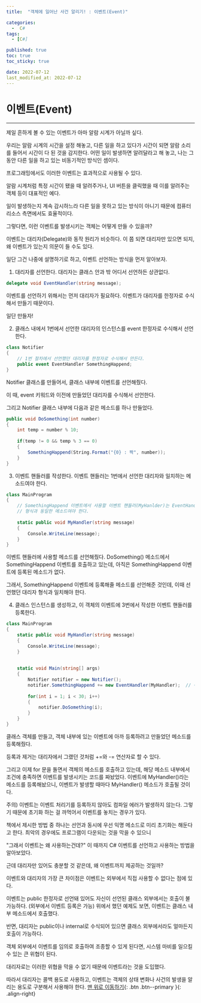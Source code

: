 ```yaml
---
title:  "객체에 일어난 사건 알리기! : 이벤트(Event)" 

categories:
  -  C#
tags:
  - [C#]

published: true
toc: true
toc_sticky: true

date: 2022-07-12
last_modified_at: 2022-07-12
---
```


# 이벤트(Event)

---

제일 흔하게 볼 수 있는 이벤트가 아마 알람 시계가 아닐까 싶다.

우리는 알람 시계의 시간을 설정 해놓고, 다른 일을 하고 있다가 시간이 되면 알람 소리를 들어서 시간이 다 된 것을 감지한다. 어떤 일이 발생하면 알려달라고 해 놓고, 나는 그동안 다른 일을 하고 있는 비동기적인 방식인 셈이다.

프로그래밍에서도 이러한 이벤트는 효과적으로 사용될 수 있다.

알람 시계처럼 특정 시간이 됐을 때 알려주거나, UI 버튼을 클릭했을 때 이를 알려주는 객체 등이 대표적인 예다.

일이 발생하는지 계속 감시하느라 다른 일을 못하고 있는 방식이 아니기 때문에 컴퓨터 리소스 측면에서도 효율적이다.

그렇다면, 이런 이벤트를 발생시키는 객체는 어떻게 만들 수 있을까?

이벤트는 대리자(Delegate)와 동작 원리가 비슷하다.
이 쯤 되면 대리자만 있으면 되지, 왜 이벤트가 있는지 의문이 들 수도 있다.

일단 그건 나중에 설명하기로 하고, 이벤트 선언하는 방식을 먼저 알아보자. 

1. 대리자를 선언한다. 대리자는 클래스 안과 밖 어디서 선언하든 상관없다.

```c#
delegate void EventHandler(string message);
```

이벤트를 선언하기 위해서는 먼저 대리자가 필요하다. 이벤트가 대리자를 한정자로 수식해서 만들기 때문이다.

일단 만들자!

2. 클래스 내에서 1번에서 선언한 대리자의 인스턴스를 event 한정자로 수식해서 선언한다.

```c#
class Notifier
{
    // 1번 절차에서 선언했던 대리자를 한정자로 수식해서 만든다.
    public event EventHandler SomethingHappend;
}
```
Notifier 클래스를 만들어서, 클래스 내부에 이벤트를 선언해줬다.

이 때, event 키워드와 이전에 만들었던 대리자를 수식해서 선언한다.

 

그리고 Notifier 클래스 내부에 다음과 같은 메소드를 하나 만들었다.
```C#
public void DoSomething(int number)
{
    int temp = number % 10;
    
    if(temp != 0 && temp % 3 == 0)
    {
        SomethingHappend(String.Format("{0} : 짝", number));
    }
}
```

3. 이벤트 핸들러를 작성한다. 이벤트 핸들러는 1번에서 선언한 대리자와 일치하는 메소드여야 한다.
```c#
class MainProgram
{
    // SomethingHappend 이벤트에서 사용할 이벤트 핸들러(MyHanlder)는 EventHandler 대리자의
    // 형식과 동일한 메소드여야 한다.
    
    static public void MyHandler(string message)
    {
        Console.WriteLine(message);
    }
}
```
이벤트 핸들러에 사용할 메소드를 선언해줬다. DoSomething() 메소드에서 SomethingHappend 이벤트를 호출하고 있는데, 아직은 SomethingHappend 이벤트에 등록된 메소드가 없다.

그래서, SomethingHappend 이벤트에 등록해줄 메소드를 선언해준 것인데, 이때 선언했던 대리자 형식과 일치해야 한다.

 

 

4. 클래스 인스턴스를 생성하고, 이 객체의 이벤트에 3번에서 작성한 이벤트 핸들러를 등록한다.

```c#
class MainProgram
{
    static public void MyHandler(string message)
    {
        Console.WriteLine(message);
    }
    
    
    static void Main(string[] args)
    {
        Notifier notifier = new Notifier();
        notifier.SomethingHappend += new EventHandler(MyHandler);  // 이벤트 핸들러 등록
        
        for(int i = 1; i < 30; i++)
        {
            notifier.DoSomething(i);
        }
    }
}
```
클래스 객체를 만들고, 객체 내부에 있는 이벤트에 아까 등록하려고 만들었던 메소드를 등록해줬다.

등록과 제거는 대리자에서 그랬던 것처럼 +=와 -= 연산자로 할 수 있다.

 

그리고 이제 for 문을 돌면서 객체의 메소드를 호출하고 있는데, 해당 메소드 내부에서 조건에 충족하면 이벤트를 발생시키는 코드를 짜놨었다. 이벤트에 MyHandler()라는 메소드를 등록해놨으니, 이벤트가 발생할 때마다 MyHandler() 메소드가 호출될 것이다.

주의) 이벤트는 이벤트 처리기를 등록하지 않아도 컴파일 에러가 발생하지 않는다.
그렇기 때문에 초기화 하는 걸 까먹어서 이벤트를 놓치는 경우가 있다.

책에서 제시한 방법 중 하나는 선언과 동시에 우선 익명 메소드로 미리 초기화는 해둔다고 한다. 최악의 경우에도 프로그램이 다운되는 것을 막을 수 있으니

"그래서 이벤트는 왜 사용하는건데?"
이 때까지 C# 이벤트를 선언하고 사용하는 방법을 알아보았다.

근데 대리자만 있어도 충분할 것 같은데, 왜 이벤트까지 제공하는 것일까?

 

이벤트와 대리자의 가장 큰 차이점은 이벤트는 외부에서 직접 사용할 수 없다는 점에 있다.

이벤트는 public 한정자로 선언돼 있어도 자신이 선언된 클래스 외부에서는 호출이 불가능하다. (외부에서 이벤트 등록은 가능) 위에서 했던 예제도 보면, 이벤트는 클래스 내부 메소드에서 호출했다.

 

 

반면, 대리자는 public이나 internal로 수식되어 있으면 클래스 외부에서라도 얼마든지 호출이 가능하다.

객체 외부에서 이벤트를 임의로 호출하여 조종할 수 있게 된다면, 시스템 마비를 일으킬 수 있는 큰 위협이 된다.

대리자로는 이러한 위협을 막을 수 없기 때문에 이벤트라는 것을 도입했다.

 

따라서 대리자는 콜백 용도로 사용하고, 이벤트는 객체의 상태 변화나 사건의 발생을 알리는 용도로 구분해서 사용해야 한다.
[맨 위로 이동하기](#){: .btn .btn--primary }{: .align-right}